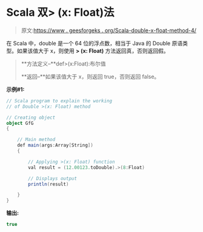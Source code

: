 # Scala 双> (x: Float)法

> 原文:[https://www . geesforgeks . org/Scala-double-x-float-method-4/](https://www.geeksforgeeks.org/scala-double-x-float-method-4/)

在 Scala 中，double 是一个 64 位的浮点数，相当于 Java 的 Double 原语类型。如果该值大于 x，则使用 **> (x: Float)** 方法返回真，否则返回假。

> **方法定义–**def>(x:Float):布尔值
> 
> **返回–**如果该值大于 x，则返回 true，否则返回 false。

**示例#1:**

```scala
// Scala program to explain the working 
// of Double >(x: Float) method

// Creating object
object GfG
{ 

    // Main method
    def main(args:Array[String])
    {

        // Applying >(x: Float) function
        val result = (12.00123.toDouble).>(8:Float)

        // Displays output
        println(result)

    }
} 
```

**输出:**

```scala
true

```
